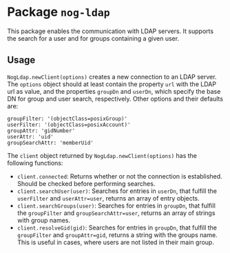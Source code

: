 # Package `nog-ldap`

This package enables the communication with LDAP servers.
It supports the search for a user and for groups containing a given user.


## Usage

`NogLdap.newClient(options)` creates a new connection to an LDAP server. The
`options` object should at least contain the property `url` with the LDAP url
as value, and the properties `groupDn` and `userDn`, which specify the base DN
for group and user search, respectively. Other options and their defaults are:

```
groupFilter: '(objectClass=posixGroup)'
userFilter: '(objectClass=posixAccount)'
groupAttr: 'gidNumber'
userAttr: 'uid'
groupSearchAttr: 'memberUid'
```

The `client` object returned by `NogLdap.newClient(options)` has the following
functions:

 - `client.connected`: Returns whether or not the connection is established.
    Should be checked before performing searches.
 - `client.searchUser(user)`: Searches for entries in `userDn`, that fulfill
    the `userFilter` and `userAttr=user`, returns an array of entry objects.
 - `client.searchGroups(user)`: Searches for entries in `groupDn`, that fulfill
    the `groupFilter` and `groupSearchAttr=user`, returns an array of strings
    with group names.
 - `client.resolveGid(gid)`: Searches for entries in `groupDn`, that fulfill
    the `groupFilter` and `groupAttr=gid`, returns a string with the groups name.
    This is useful in cases, where users are not listed in their main group.
